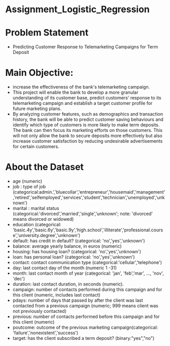 # Assignment_Logistic_Regression

# Problem Statement
+ Predicting Customer Response to Telemarketing Campaigns for Term Deposit
  
# Main Objective: 
+ increase the effectiveness of the bank's telemarketing campaign.
+ This project will enable the bank to develop a more granular understanding of its customer base, predict customers' response to its telemarketing campaign and establish a target customer profile for future marketing plans.
+ By analyzing customer features, such as demographics and transaction history, the bank will be able to predict customer saving behaviours and identify which type of customers is more likely to make term deposits. The bank can then focus its marketing efforts on those customers. This will not only allow the bank to secure deposits more effectively but also increase customer satisfaction by reducing undesirable advertisements for certain customers.

# About the Dataset
+ age (numeric) 
+ job : type of job (categorical:admin.','bluecollar','entrepreneur','housemaid','management','retired','selfemployed','services','student','technician','unemployed','unknown')
+ marital : marital status (categorical:'divorced','married','single','unknown'; note: 'divorced' means divorced or widowed)
+ education (categorical: 'basic.4y','basic.6y','basic.9y','high.school','illiterate','professional.course','university.degree','unknown')
+ default: has credit in default? (categorical: 'no','yes','unknown')
+ balance: average yearly balance, in euros (numeric)
+ housing: has housing loan? (categorical: 'no','yes','unknown')
+ loan: has personal loan? (categorical: 'no','yes','unknown')
+ contact: contact communication type (categorical:'cellular','telephone')
+ day: last contact day of the month (numeric 1 -31)
+ month: last contact month of year (categorical: 'jan', 'feb','mar', …, 'nov', 'dec')
+ duration: last contact duration, in seconds (numeric).
+ campaign: number of contacts performed during this campaign and for this client (numeric, includes last contact)
+ pdays: number of days that passed by after the client was last contacted from a previous campaign (numeric; 999 means client was not previously contacted)
+ previous: number of contacts performed before this campaign and for this client (numeric)
+ poutcome: outcome of the previous marketing campaign(categorical: 'failure','nonexistent','success')
+ target: has the client subscribed a term deposit? (binary:"yes","no")
